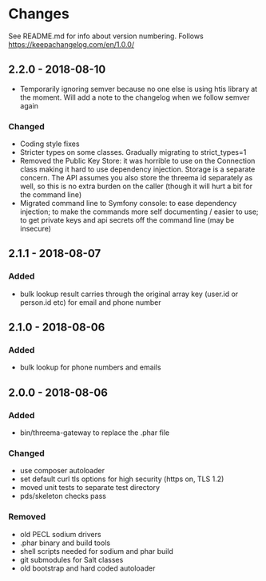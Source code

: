 # Changes

See README.md for info about version numbering. Follows https://keepachangelog.com/en/1.0.0/

## 2.2.0 - 2018-08-10
- Temporarily ignoring semver because no one else is using htis library at the moment. Will add a note to the changelog when we follow semver again
### Changed
- Coding style fixes
- Stricter types on some classes. Gradually migrating to strict_types=1
- Removed the Public Key Store: it was horrible to use on the Connection class making it hard to use dependency injection. Storage is a separate concern. The API assumes you also store the threema id separately as well, so this is no extra burden on the caller (though it will hurt a bit for the command line)
- Migrated command line to Symfony console: to ease dependency injection; to make the commands more self documenting / easier to use; to get private keys and api secrets off the command line (may be insecure)

## 2.1.1 - 2018-08-07
### Added
- bulk lookup result carries through the original array key (user.id or person.id etc) for email and phone number

## 2.1.0 - 2018-08-06
### Added
- bulk lookup for phone numbers and emails

## 2.0.0 - 2018-08-06
### Added
- bin/threema-gateway to replace the .phar file
### Changed
- use composer autoloader
- set default curl tls options for high security (https on, TLS 1.2)
- moved unit tests to separate test directory
- pds/skeleton checks pass 
### Removed
- old PECL sodium drivers
- .phar binary and build tools
- shell scripts needed for sodium and phar build
- git submodules for Salt classes 
- old bootstrap and hard coded autoloader 